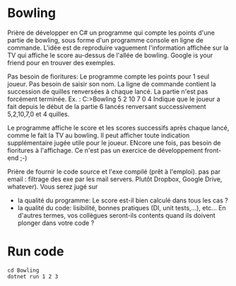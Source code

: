 # Bowling

Prière de développer en C# un programme qui compte les points d'une partie de bowling, sous forme d'un programme console en ligne de commande.
L'idée est de reproduire vaguement l'information affichée sur la TV qui affiche le score au-dessus de l'allée de bowling. Google is your friend pour en trouver des exemples.

Pas besoin de fioritures: Le programme compte les points pour 1 seul joueur. Pas besoin de saisir son nom.
La ligne de commande contient la succession de quilles renversées à chaque lancé. La partie n'est pas forcément terminée.
Ex. : C:\>Bowling 5 2 10 7 0 4
Indique que le joueur a fait depuis le début de la partie 6 lancés renversant successivement 5,2,10,7,0 et 4 quilles.

Le programme affiche le score et les scores successifs après chaque lancé, comme le fait la TV au bowling.
Il peut afficher toute indication supplémentaire jugée utile pour le joueur.
ENcore une fois, pas besoin de fioritures à l'affichage. Ce n'est pas un exercice de développement front-end ;-)

Prière de fournir le code source et l'exe compilé (prêt à l'emploi). pas par email : filtrage des exe par les mail servers. Plutôt Dropbox, Google Drive, whatever).
Vous serez jugé sur 
- la qualité du programme: Le score est-il bien calculé dans tous les cas ?
- la qualité du code: lisibilité, bonnes pratiques (DI, unit tests,...), etc...  En d'autres termes, vos collègues seront-ils contents quand ils doivent plonger dans votre code ?

# Run code

``` DOS  
cd Bowling 
dotnet run 1 2 3
```